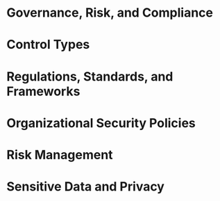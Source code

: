 # **Governance, Risk, and Compliance**

# Control Types

# Regulations, Standards, and Frameworks

# Organizational Security Policies

# Risk Management

# Sensitive Data and Privacy